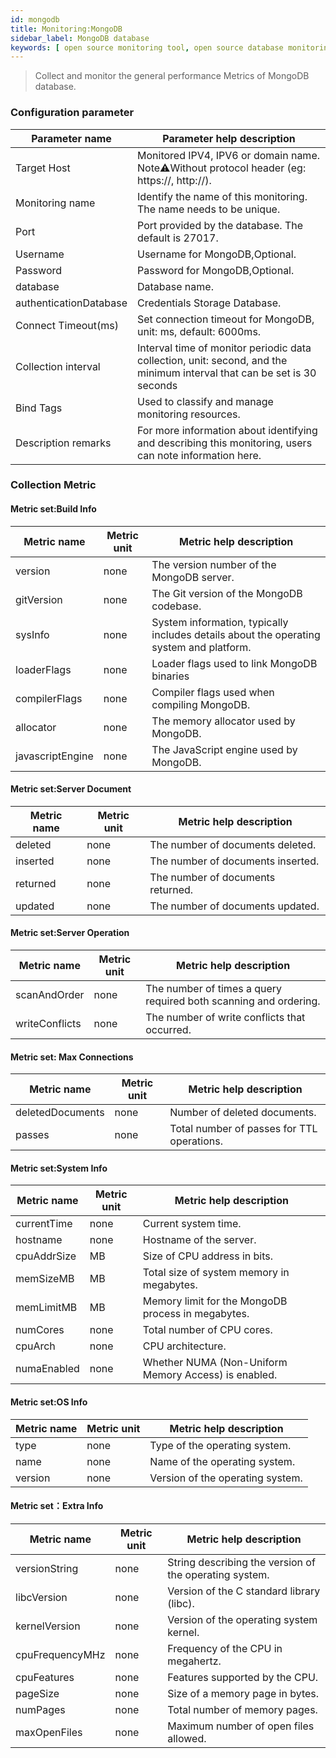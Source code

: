 ```yaml
---
id: mongodb
title: Monitoring:MongoDB
sidebar_label: MongoDB database
keywords: [ open source monitoring tool, open source database monitoring tool, monitoring MongoDB database metrics ]
---
```


> Collect and monitor the general performance Metrics of MongoDB database.

### Configuration parameter

|     Parameter name     |                                               Parameter help description                                                |
|------------------------|-------------------------------------------------------------------------------------------------------------------------|
| Target Host            | Monitored IPV4, IPV6 or domain name. Note⚠️Without protocol header (eg: https://, http://).                             |
| Monitoring name        | Identify the name of this monitoring. The name needs to be unique.                                                      |
| Port                   | Port provided by the database. The default is 27017.                                                                    |
| Username               | Username for MongoDB,Optional.                                                                                          |
| Password               | Password for MongoDB,Optional.                                                                                          |
| database               | Database name.                                                                                                          |
| authenticationDatabase | Credentials Storage Database.                                                                                           |
| Connect Timeout(ms)    | Set connection timeout for MongoDB, unit: ms, default: 6000ms.                                                          |
| Collection interval    | Interval time of monitor periodic data collection, unit: second, and the minimum interval that can be set is 30 seconds |
| Bind Tags              | Used to classify and manage monitoring resources.                                                                       |
| Description remarks    | For more information about identifying and describing this monitoring, users can note information here.                 |

### Collection Metric

#### Metric set:Build Info

|   Metric name    | Metric unit |                                 Metric help description                                 |
|------------------|-------------|-----------------------------------------------------------------------------------------|
| version          | none        | The version number of the MongoDB server.                                               |
| gitVersion       | none        | The Git version of the MongoDB codebase.                                                |
| sysInfo          | none        | System information, typically includes details about the operating system and platform. |
| loaderFlags      | none        | Loader flags used to link MongoDB binaries                                              |
| compilerFlags    | none        | Compiler flags used when compiling MongoDB.                                             |
| allocator        | none        | The memory allocator used by MongoDB.                                                   |
| javascriptEngine | none        | The JavaScript engine used by MongoDB.                                                  |

#### Metric set:Server Document

| Metric name | Metric unit |      Metric help description      |
|-------------|-------------|-----------------------------------|
| deleted     | none        | The number of documents deleted.  |
| inserted    | none        | The number of documents inserted. |
| returned    | none        | The number of documents returned. |
| updated     | none        | The number of documents updated.  |

#### Metric set:Server Operation

|  Metric name   | Metric unit |                     Metric help description                      |
|----------------|-------------|------------------------------------------------------------------|
| scanAndOrder   | none        | The number of times a query required both scanning and ordering. |
| writeConflicts | none        | The number of write conflicts that occurred.                     |

#### Metric set: Max Connections

|   Metric name    | Metric unit |          Metric help description           |
|------------------|-------------|--------------------------------------------|
| deletedDocuments | none        | Number of deleted documents.               |
| passes           | none        | Total number of passes for TTL operations. |

#### Metric set:System Info

| Metric name | Metric unit |               Metric help description                |
|-------------|-------------|------------------------------------------------------|
| currentTime | none        | Current system time.                                 |
| hostname    | none        | Hostname of the server.                              |
| cpuAddrSize | MB          | Size of CPU address in bits.                         |
| memSizeMB   | MB          | Total size of system memory in megabytes.            |
| memLimitMB  | MB          | Memory limit for the MongoDB process in megabytes.   |
| numCores    | none        | Total number of CPU cores.                           |
| cpuArch     | none        | CPU architecture.                                    |
| numaEnabled | none        | Whether NUMA (Non-Uniform Memory Access) is enabled. |

#### Metric set:OS Info

| Metric name | Metric unit |     Metric help description      |
|-------------|-------------|----------------------------------|
| type        | none        | Type of the operating system.    |
| name        | none        | Name of the operating system.    |
| version     | none        | Version of the operating system. |

#### Metric set：Extra Info

|   Metric name   | Metric unit |                Metric help description                 |
|-----------------|-------------|--------------------------------------------------------|
| versionString   | none        | String describing the version of the operating system. |
| libcVersion     | none        | Version of the C standard library (libc).              |
| kernelVersion   | none        | Version of the operating system kernel.                |
| cpuFrequencyMHz | none        | Frequency of the CPU in megahertz.                     |
| cpuFeatures     | none        | Features supported by the CPU.                         |
| pageSize        | none        | Size of a memory page in bytes.                        |
| numPages        | none        | Total number of memory pages.                          |
| maxOpenFiles    | none        | Maximum number of open files allowed.                  |

